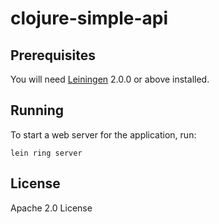 # clojure-simple-api


## Prerequisites

You will need [Leiningen][] 2.0.0 or above installed.

[leiningen]: https://github.com/technomancy/leiningen

## Running


To start a web server for the application, run:

    lein ring server

## License

Apache 2.0 License
